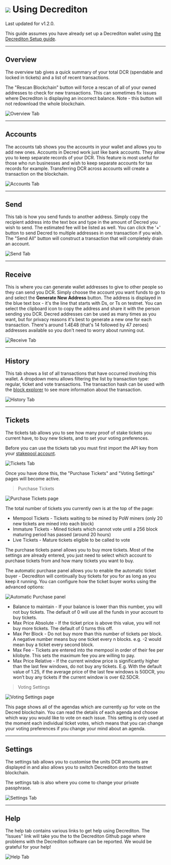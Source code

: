 # <img class="dcr-icon" src="/img/dcr-icons/Wallet.svg" /> Using Decrediton

Last updated for v1.2.0.

This guide assumes you have already set up a Decrediton wallet using [the Decrediton Setup guide](decrediton-setup.md).

---

## Overview

The overview tab gives a quick summary of your total DCR (spendable and locked in tickets) and a list of recent transactions.

The "Rescan Blockchain" button will force a rescan of all of your owned addresses to check for new transactions. This can sometimes fix issues where Decrediton is displaying an incorrect balance. Note - this button will not redownload the whole blockchain.

![Overview Tab](/img/decrediton/overview.png)

---

## Accounts

The accounts tab shows you the accounts in your wallet and allows you to add new ones.
Accounts in Decred work just like bank accounts.
They allow you to keep separate records of your DCR. This feature is most
useful for those who run businesses and wish to keep separate accounts for
tax records for example. Transferring DCR across accounts will create a
transaction on the blockchain.

![Accounts Tab](/img/decrediton/accounts.png)

---

## Send

This tab is how you send funds to another address. Simply copy the recipient
address into the text box and type in the amount of Decred you wish to send.
The estimated fee will be listed as well. You can click the '+' button to
send Decred to multiple addresses in one transaction if you wish.
The "Send All" button will construct a transaction that will completely drain an account.

![Send Tab](/img/decrediton/send.png)

---

## Receive

This is where you can generate wallet addresses to give to other people so they can
send you DCR. Simply choose the account you want funds to go to and select the **Generate New Address** button.
The address is displayed in the blue text box - it's the line that starts with Ds, or Ts on testnet.
You can select the clipboard icon to copy the address and share it with the person sending you DCR.
Decred addresses can be used as many times as you want, but for privacy reasons it's best
to generate a new one for each transaction. There's around 1.4E48 (that's 14 followed by 47 zeroes)
addresses available so you don't need to worry about running out.

![Receive Tab](/img/decrediton/receive.png)

---

## History

This tab shows a list of all transactions that have occurred involving this wallet. A dropdown menu allows filtering the list
by transaction type: regular, ticket and vote transactions. The transaction hash can be used with the
[block explorer](/getting-started/using-the-block-explorer.md) to see more information about the transaction.

![History Tab](/img/decrediton/history.png)

---

## Tickets

The tickets tab allows you to see how many proof of stake tickets you current have, to buy new tickets, and to set your voting preferences.

Before you can use the tickets tab you must first import the API key from your [stakepool account](/mining/how-to-stake.md#pos-using-a-stakepool).

![Tickets Tab](/img/decrediton/tickets.png)

Once you have done this, the "Purchase Tickets" and "Voting Settings" pages will become active.

> Purchase Tickets

![Purchase Tickets page](/img/decrediton/purchase-tickets.png)

The total number of tickets you currently own is at the top of the page:

- Mempool Tickets - Tickets waiting to be mined by PoW miners (only 20 new tickets are mined into each block)
- Immature Tickets - Mined tickets which cannot vote until a 256 block maturing period has passed (around 20 hours)
- Live Tickets - Mature tickets eligible to be called to vote

<!-- TODO:  missed, revoked, expired tickets,  -->

The purchase tickets panel allows you to buy more tickets. Most of the settings are already entered, you just need to select which account to purchase tickets from and how many tickets you want to buy.

<!-- TODO:  advanced options  -->
<!-- TODO: Revoke button -->
<!-- TODO: Import script button -->

The automatic purchase panel allows you to enable the automatic ticket buyer - Decrediton will continually buy tickets for you for as long as you keep it running. You can configure how the ticket buyer works using the advanced options:

![Automatic Purchase panel](/img/decrediton/autobuyer.png)

- Balance to maintain - If your balance is lower than this number, you will not buy tickets. The default of 0 will use all the funds in your account to buy tickets.
- Max Price Absolute -  If the ticket price is above this value, you will not buy more tickets. The default of 0 turns this off.
- Max Per Block - Do not buy more than this number of tickets per block. A negative number means buy one ticket every n blocks. e.g. -2 would mean buy a ticket every second block.
- Max Fee - Tickets are entered into the mempool in order of their fee per kilobyte. This sets the maximum fee you are willing to pay.
- Max Price Relative  - If the current window price is significantly higher than the last few windows, do not buy any tickets. E.g. With the default value of 1.25, if the average price of the last few windows is 50DCR, you won’t buy any tickets if the current window is over 62.5DCR.

> Voting Settings

![Voting Settings page](/img/decrediton/voting.png)

This page shows all of the agendas which are currently up for vote on the Decred blockchain.
You can read the details of each agenda and choose which way you would like to vote on each issue.
This setting is only used at the moment each individual ticket votes, which means that you can change your
voting preferences if you change your mind about an agenda.

---

## Settings

The settings tab allows you to customise the units DCR amounts are displayed in and also allows you to switch Decrediton onto the testnet blockchain.

The settings tab is also where you come to change your private passphrase.

![Settings Tab](/img/decrediton/settings.png)

---


## Help

The help tab contains various links to get help using Decrediton. The "Issues" link will take you the to the Decrediton Github page where problems with the Decrediton software can be reported. We would be grateful for your help!

![Help Tab](/img/decrediton/help.png)
